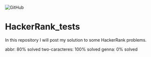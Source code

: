 ![GitHub](https://img.shields.io/github/license/vimigueloli/HackerRank_tests?color=brigthgreen) <br/>

# HackerRank_tests

In this repository I will post my solution to some HackerRank problems.

abbr: 80% solved
two-caracteres: 100% solved
genna: 0% solved
